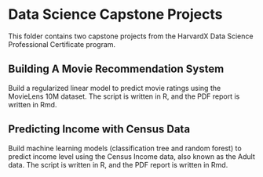 # Data Science Capstone Projects
This folder contains two capstone projects from the HarvardX Data Science Professional Certificate program.
## Building A Movie Recommendation System
Build a regularized linear model to predict movie ratings using the MovieLens 10M dataset. The script is written in R, and the PDF report is written in Rmd.
## Predicting Income with Census Data
Build machine learning models (classification tree and random forest) to predict income level using the Census Income data, also known as the Adult data. The script is written in R, and the PDF report is written in Rmd.
